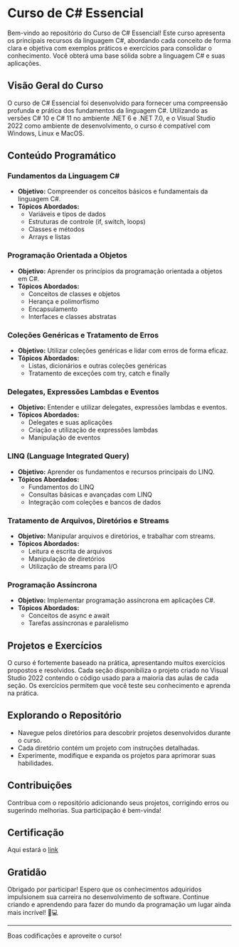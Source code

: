 # Curso de C# Essencial

Bem-vindo ao repositório do Curso de C# Essencial! Este curso apresenta os principais recursos da linguagem C#, abordando cada conceito de forma clara e objetiva com exemplos práticos e exercícios para consolidar o conhecimento. Você obterá uma base sólida sobre a linguagem C# e suas aplicações.

## Visão Geral do Curso

O curso de C# Essencial foi desenvolvido para fornecer uma compreensão profunda e prática dos fundamentos da linguagem C#. Utilizando as versões C# 10 e C# 11 no ambiente .NET 6 e .NET 7.0, e o Visual Studio 2022 como ambiente de desenvolvimento, o curso é compatível com Windows, Linux e MacOS.

## Conteúdo Programático

### Fundamentos da Linguagem C#
- **Objetivo:** Compreender os conceitos básicos e fundamentais da linguagem C#.
- **Tópicos Abordados:**
  - Variáveis e tipos de dados
  - Estruturas de controle (if, switch, loops)
  - Classes e métodos
  - Arrays e listas

### Programação Orientada a Objetos
- **Objetivo:** Aprender os princípios da programação orientada a objetos em C#.
- **Tópicos Abordados:**
  - Conceitos de classes e objetos
  - Herança e polimorfismo
  - Encapsulamento
  - Interfaces e classes abstratas

### Coleções Genéricas e Tratamento de Erros
- **Objetivo:** Utilizar coleções genéricas e lidar com erros de forma eficaz.
- **Tópicos Abordados:**
  - Listas, dicionários e outras coleções genéricas
  - Tratamento de exceções com try, catch e finally

### Delegates, Expressões Lambdas e Eventos
- **Objetivo:** Entender e utilizar delegates, expressões lambdas e eventos.
- **Tópicos Abordados:**
  - Delegates e suas aplicações
  - Criação e utilização de expressões lambdas
  - Manipulação de eventos

### LINQ (Language Integrated Query)
- **Objetivo:** Aprender os fundamentos e recursos principais do LINQ.
- **Tópicos Abordados:**
  - Fundamentos do LINQ
  - Consultas básicas e avançadas com LINQ
  - Integração com coleções e bancos de dados

### Tratamento de Arquivos, Diretórios e Streams
- **Objetivo:** Manipular arquivos e diretórios, e trabalhar com streams.
- **Tópicos Abordados:**
  - Leitura e escrita de arquivos
  - Manipulação de diretórios
  - Utilização de streams para I/O

### Programação Assíncrona
- **Objetivo:** Implementar programação assíncrona em aplicações C#.
- **Tópicos Abordados:**
  - Conceitos de async e await
  - Tarefas assíncronas e paralelismo

## Projetos e Exercícios

O curso é fortemente baseado na prática, apresentando muitos exercícios propostos e resolvidos. Cada seção disponibiliza o projeto criado no Visual Studio 2022 contendo o código usado para a maioria das aulas de cada seção. Os exercícios permitem que você teste seu conhecimento e aprenda na prática.

## Explorando o Repositório

- Navegue pelos diretórios para descobrir projetos desenvolvidos durante o curso.
- Cada diretório contém um projeto com instruções detalhadas.
- Experimente, modifique e expanda os projetos para aprimorar suas habilidades.

## Contribuições

Contribua com o repositório adicionando seus projetos, corrigindo erros ou sugerindo melhorias. Sua participação é bem-vinda!

## Certificação

Aqui estará o [link](https://udemy-certificate.s3.amazonaws.com/pdf/UC-1d2f63d9-53e0-4a0c-9395-176c4f8fe800.pdf) 

## Gratidão

Obrigado por participar! Espero que os conhecimentos adquiridos impulsionem sua carreira no desenvolvimento de software. Continue criando e aprendendo para fazer do mundo da programação um lugar ainda mais incrível! 🚀💻

---

Boas codificações e aproveite o curso!
